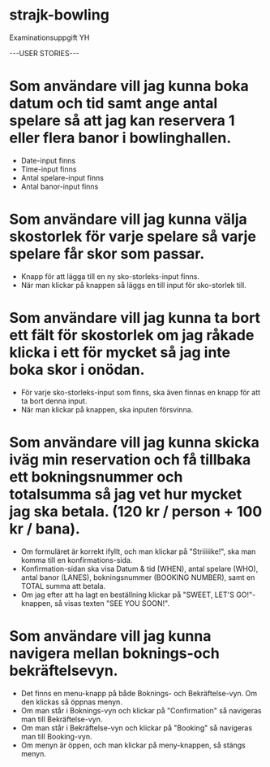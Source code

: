 # strajk-bowling
Examinationsuppgift YH

---USER STORIES---

# Som användare vill jag kunna boka datum och tid samt ange antal spelare så att jag kan reservera 1 eller flera banor i bowlinghallen.
  * Date-input finns
  * Time-input finns
  * Antal spelare-input finns
  * Antal banor-input finns
    
# Som användare vill jag kunna välja skostorlek för varje spelare så varje spelare får skor som passar.
  * Knapp för att lägga till en ny sko-storleks-input finns.
  * När man klickar på knappen så läggs en till input för sko-storlek till.
# Som användare vill jag kunna ta bort ett fält för skostorlek om jag råkade klicka i ett för mycket så jag inte boka skor i onödan.
  * För varje sko-storleks-input som finns, ska även finnas en knapp för att ta bort denna input.
  * När man klickar på knappen, ska inputen försvinna.
# Som användare vill jag kunna skicka iväg min reservation och få tillbaka ett bokningsnummer och totalsumma så jag vet hur mycket jag ska betala. (120 kr / person + 100 kr / bana).
  * Om formuläret är korrekt ifyllt, och man klickar på "Striiiiike!", ska man komma till en konfirmations-sida.
  * Konfirmation-sidan ska visa Datum & tid (WHEN), antal spelare (WHO), antal banor (LANES), bokningsnummer (BOOKING NUMBER), samt en TOTAL summa att betala.
  * Om jag efter att ha lagt en beställning klickar på "SWEET, LET'S GO!"-knappen, så visas texten "SEE YOU SOON!".
# Som användare vill jag kunna navigera mellan boknings-och bekräftelsevyn.
  * Det finns en menu-knapp på både Boknings- och Bekräftelse-vyn. Om den klickas så öppnas menyn.
  * Om man står i Boknings-vyn och klickar på "Confirmation" så navigeras man till Bekräftelse-vyn.
  * Om man står i Bekräftelse-vyn och klickar på "Booking" så navigeras man till Booking-vyn.
  * Om menyn är öppen, och man klickar på meny-knappen, så stängs menyn.
